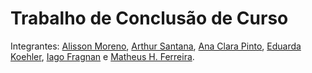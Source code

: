 # Trabalho de Conclusão de Curso
Integrantes: [Alisson Moreno](https://github.com/AlissonMMC), [Arthur Santana](https://github.com/arthursantana-dev), [Ana Clara Pinto](https://github.com/anacll-dev), [Eduarda Koehler](https://github.com/DudaKoehler-dev), [Iago Fragnan](https://github.com/iagof-dev) e [Matheus H. Ferreira](https://github.com/MathFerreiraDev). 
